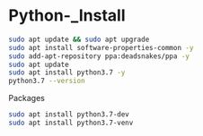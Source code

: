 # Python-_Install

```bash
sudo apt update && sudo apt upgrade
sudo apt install software-properties-common -y
sudo add-apt-repository ppa:deadsnakes/ppa -y
sudo apt update
sudo apt install python3.7 -y
python3.7 --version
```

Packages

```bash
sudo apt install python3.7-dev
sudo apt install python3.7-venv
```
